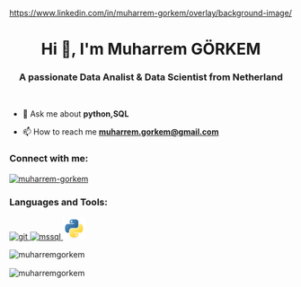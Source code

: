 https://www.linkedin.com/in/muharrem-gorkem/overlay/background-image/
<h1 align="center">Hi 👋, I'm Muharrem GÖRKEM</h1>
<h3 align="center">A passionate Data Analist & Data Scientist from Netherland</h3>

<p align="left"> <a href="https://twitter.com/" target="blank"><img src="https://img.shields.io/twitter/follow/?logo=twitter&style=for-the-badge" alt="" /></a> </p>

- 💬 Ask me about **python,SQL**

- 📫 How to reach me **muharrem.gorkem@gmail.com**

<h3 align="left">Connect with me:</h3>
<p align="left">
<a href="https://linkedin.com/in/muharrem-gorkem" target="blank"><img align="center" src="https://raw.githubusercontent.com/rahuldkjain/github-profile-readme-generator/master/src/images/icons/Social/linked-in-alt.svg" alt="muharrem-gorkem" height="30" width="40" /></a>
</p>

<h3 align="left">Languages and Tools:</h3>
<p align="left"> <a href="https://git-scm.com/" target="_blank" rel="noreferrer"> <img src="https://www.vectorlogo.zone/logos/git-scm/git-scm-icon.svg" alt="git" width="40" height="40"/> </a> <a href="https://www.microsoft.com/en-us/sql-server" target="_blank" rel="noreferrer"> <img src="https://www.svgrepo.com/show/303229/microsoft-sql-server-logo.svg" alt="mssql" width="40" height="40"/> </a> <a href="https://www.python.org" target="_blank" rel="noreferrer"> <img src="https://raw.githubusercontent.com/devicons/devicon/master/icons/python/python-original.svg" alt="python" width="40" height="40"/> </a> </p>

<p><img align="center" src="https://github-readme-stats.vercel.app/api/top-langs?username=muharremgorkem&show_icons=true&locale=en&layout=compact" alt="muharremgorkem" /></p>

<p><img align="center" src="https://github-readme-streak-stats.herokuapp.com/?user=muharremgorkem&" alt="muharremgorkem" /></p>

